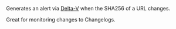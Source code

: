 Generates an alert via [Delta-V](https://delta-v.club) when the SHA256 of a URL changes.

Great for monitoring changes to Changelogs.